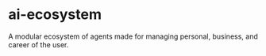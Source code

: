 # ai-ecosystem
A modular ecosystem of agents made for managing personal, business, and career of the user.
